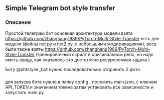## Simple Telegram bot style transfer

### Описание

Простой телеграм бот
основная архитектура модели взята https://github.com/zhanghang1989/PyTorch-Multi-Style-Transfer
есть две модели (файлы net.py и net2.py, с небольшими модификациями),
веса были также взяты https://github.com/zhanghang1989/PyTorch-Multi-Style-Transfer
(тренировачный скрипт в оригинальном репо, но надо иметь ввиду, как оказалось это достаточно ресурсоемкая задача.)

Боту @phtstyler_bot нужно последовательно отправить 2 фото 

###

для запуска бота нужно в папку config , положить main.json, с ключом API_TOKEN и значением токена
затем установить все зависимости и запустить main.py
